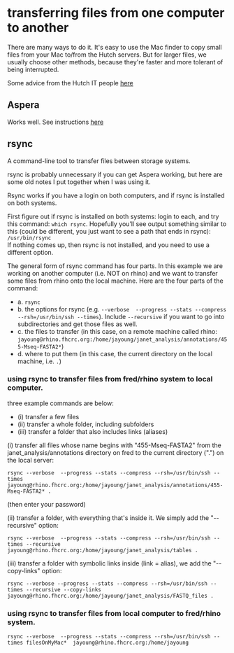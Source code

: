 # transferring files from one computer to another

There are many ways to do it. It's easy to use the Mac finder to copy small files from your Mac to/from the Hutch servers. But for larger files, we usually choose other methods, because they're faster and more tolerant of being interrupted.

Some advice from the Hutch IT people [here](https://sciwiki.fredhutch.org/scicomputing/store_collaboration/)

## Aspera

Works well. See instructions [here](https://aspera.fhcrc.org/index.html)


## rsync

A command-line tool to transfer files between storage systems.  

rsync is probably unnecessary if you can get Aspera working, but here are some old notes I put together when I was using it.

Rsync works if you have a login on both computers, and if rsync is installed on both systems.  

First figure out if rsync is installed on both systems: login to each, and try this command: `which rsync`.  Hopefully you’ll see output something similar to this (could be different, you just want to see a path that ends in rsync):  
`/usr/bin/rsync`  
If nothing comes up, then rsync is not installed, and you need to use a different option.

The general form of rsync command has four parts. In this example we are working on another computer (i.e. NOT on rhino) and we want to transfer some files from rhino onto the local machine. Here are the four parts of the command:
- a. `rsync`  
- b. the options for rsync (e.g. `--verbose  --progress --stats --compress --rsh=/usr/bin/ssh --times`).   Include `--recursive` if you want to go into subdirectories and get those files as well.  
- c. the files to transfer (in this case, on a remote machine called rhino: `jayoung@rhino.fhcrc.org:/home/jayoung/janet_analysis/annotations/455-Mseq-FASTA2*`)  
- d. where to put them (in this case, the current directory on the local machine, i.e. `.`)

### using rsync to transfer files from fred/rhino system to local computer. 
three example commands are below:
- (i) transfer a few files 
- (ii) transfer a whole folder, including subfolders 
- (iii) transfer a folder that also includes links (aliases)

(i) transfer all files whose name begins with "455-Mseq-FASTA2" from the janet_analysis/annotations directory on fred to the current directory (".") on the local server:
```
rsync --verbose  --progress --stats --compress --rsh=/usr/bin/ssh --times jayoung@rhino.fhcrc.org:/home/jayoung/janet_analysis/annotations/455-Mseq-FASTA2* .
```
(then enter your password)

(ii) transfer a folder, with everything that's inside it. We simply add the "--recursive" option:
```
rsync --verbose  --progress --stats --compress --rsh=/usr/bin/ssh --times --recursive jayoung@rhino.fhcrc.org:/home/jayoung/janet_analysis/tables .
```

(iii) transfer a folder with symbolic links inside (link = alias), we add the "--copy-links" option:
```
rsync --verbose --progress --stats --compress --rsh=/usr/bin/ssh --times --recursive --copy-links jayoung@rhino.fhcrc.org:/home/jayoung/janet_analysis/FASTQ_files .
```

### using rsync to transfer files from local computer to fred/rhino system. 
```
rsync --verbose  --progress --stats --compress --rsh=/usr/bin/ssh --times filesOnMyMac*  jayoung@rhino.fhcrc.org:/home/jayoung
```

